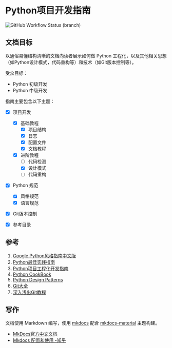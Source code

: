 # Python项目开发指南

![GitHub Workflow Status (branch)](https://img.shields.io/github/workflow/status/Sakura4036/PythonGuide/guide/main?style=flat-square)

## 文档目标

以通俗易懂结构清晰的文档向读者展示如何做 Python 工程化，以及其他相关思想（如Python设计模式，代码重构等）和技术（如Git版本控制等）。

受众目标：

- Python 初级开发
- Python 中级开发

指南主要包含以下主题：

- [x] 项目开发
    - [x] 基础教程
        - [x] 项目结构
        - [x] 日志
        - [x] 配置文件
        - [x] 文档教程
    - [x] 进阶教程
        - [ ] 代码检测
        - [x] 设计模式
        - [ ] 代码重构

- [x] Python 规范
    - [x] 风格规范
    - [x] 语言规范
- [x] Git版本控制
- [x] 参考目录


## 参考

 1. [Google Python风格指南中文版](https://zh-google-styleguide.readthedocs.io/en/latest/google-python-styleguide/contents/)
 2. [Python最佳实践指南](https://pythonguidecn.readthedocs.io/zh/latest/)
 3. [Python项目工程化开发指南](https://pyloong.github.io/pythonic-project-guidelines/)
 4. [Python CookBook](https://python3-cookbook.readthedocs.io/zh_CN/latest/)
 5. [Python Design Patterns](https://python-patterns.guide/)
 6. [Git大全](https://gitee.com/all-about-git)
 7. [深入浅出Git教程](https://www.cnblogs.com/syp172654682/p/7689328.html)


## 写作

文档使用 Markdown 编写，使用 [mkdocs](https://www.mkdocs.org/) 配合 [mkdocs-material](https://squidfunk.github.io/mkdocs-material/) 主题构建。

- [MkDocs官方中文文档](https://mkdocs.zimoapps.com/)
- [Mkdocs 配置和使用 -知乎](https://zhuanlan.zhihu.com/p/383582472)
